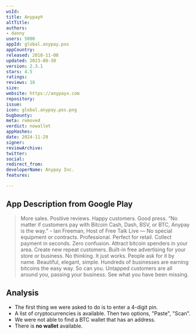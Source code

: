```yaml
---
wsId: 
title: Anypay®
altTitle: 
authors:
- danny
users: 5000
appId: global.anypay.pos
appCountry: 
released: 2018-11-08
updated: 2023-08-30
version: 2.3.1
stars: 4.5
ratings: 
reviews: 16
size: 
website: https://anypayx.com
repository: 
issue: 
icon: global.anypay.pos.png
bugbounty: 
meta: removed
verdict: nowallet
appHashes: 
date: 2024-11-29
signer: 
reviewArchive: 
twitter: 
social: 
redirect_from: 
developerName: Anypay Inc.
features: 

---
```


## App Description from Google Play

> More sales. Positive reviews. Happy customers. Good press. “No matter if customers pay with Bitcoin Cash, Dash, BSV, or BTC, Anypay is the way.” - Ian Freeman, Host of Free Talk Live — No special equipment or contracts. Professional. Perfect for retail. Collect payment in seconds. Zero confusion. Attract bitcoin spenders in your area. Create new repeat customers. Built-in free advertising for your store or business. No thinking. It just works. People ask for it by name. Beautiful, elegant, simple. Hundreds of businesses are earning bitcoins the easy way. So can you. Untapped customers are all around you, passing your business. See what you have been missing.

## Analysis 

- The first thing we were asked to do is to enter a 4-digit pin.
- A list of cryptocurrencies is available. Then two options, "Paste", "Scan". 
- We were not able to find a BTC wallet that has an address.
- There is **no wallet** available.
